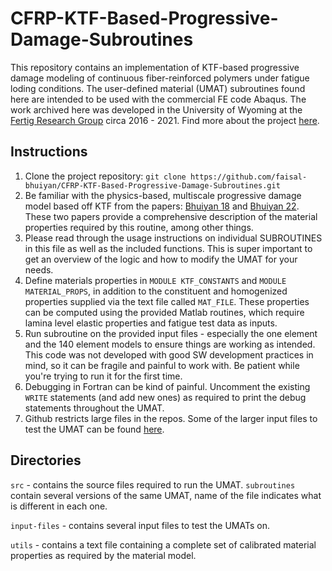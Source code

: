 # CFRP-KTF-Based-Progressive-Damage-Subroutines
This repository contains an implementation of KTF-based progressive damage modeling of continuous fiber-reinforced polymers under fatigue loding conditions. The user-defined material (UMAT) subroutines found here are intended to be used with the commercial FE code Abaqus. The work archived here was developed in the University of Wyoming at the [Fertig Research Group](http://www.uwyo.edu/mechanical/faculty-staff/Ray-Fertig/fertig.html) circa 2016 - 2021. Find more about the project [here](https://www.researchgate.net/project/A-Physics-Based-Combined-Creep-and-Fatigue-Prediction-Methodology-for-Fiber-Reinforced-Polymer-Composites).
  
## Instructions

1. Clone the project repository: `git clone https://github.com/faisal-bhuiyan/CFRP-KTF-Based-Progressive-Damage-Subroutines.git`
2. Be familiar with the physics-based, multiscale progressive damage model based off KTF from the papers: [Bhuiyan 18](https://www.sciencedirect.com/science/article/pii/S0142112318303530) and [Bhuiyan 22](https://www.sciencedirect.com/science/article/pii/S0263822321011764). These two papers provide a comprehensive description of the material properties required by this routine, among other things.
3. Please read through the usage instructions on individual SUBROUTINES in this file as well as the included functions. This is super important to get an overview of the logic and how to modify the UMAT for your needs.
4. Define materials properties in `MODULE KTF_CONSTANTS` and `MODULE MATERIAL_PROPS`, in addition to the constituent and homogenized properties supplied via the text file called `MAT_FILE`. These properties can be computed using the provided Matlab routines, which require lamina level elastic properties and fatigue test data as inputs.
5. Run subroutine on the provided input files - especially the one element and the 140 element models to ensure things are working as intended. This code was not developed with good SW development practices in mind, so it can be fragile and painful to work with. Be patient while you're trying to run it for the first time.
6. Debugging in Fortran can be kind of painful. Uncomment the existing `WRITE` statements (and add new ones) as required to print the debug statements throughout the UMAT.
7. Github restricts large files in the repos. Some of the larger input files to test the UMAT can be found [here](https://www.dropbox.com/scl/fo/i652cclt1f8b5o3gxb7j4/h?dl=0&rlkey=eqkpknacibwhk5h6xh4rr7faf).

## Directories

`src` - contains the source files required to run the UMAT. `subroutines` contain several versions of the same UMAT, name of the file indicates what is different in each one.

`input-files` - contains several input files to test the UMATs on.

`utils` - contains a text file containing a complete set of calibrated material properties as required by the material model.
